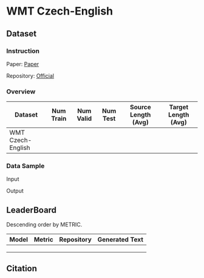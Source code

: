 # WMT Czech-English

## Dataset

### Instruction

Paper: [Paper]()

Repository: [Official]()



### Overview

| Dataset           | Num Train | Num Valid | Num Test | Source Length (Avg) | Target Length (Avg) |
| ----------------- | --------- | --------- | -------- | ------------------- | ------------------- |
| WMT Czech-English |           |           |          |                     |                     |

### Data Sample

Input

> 

Output

> 

## LeaderBoard

Descending order by METRIC.

| Model | Metric | Repository | Generated Text |
| ----- | ------ | ---------- | -------------- |
|       |        |            |                |
|       |        |            |                |
|       |        |            |                |

## Citation

```
 
```